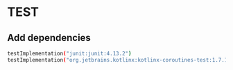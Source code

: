 # TEST

## Add dependencies

```bash
testImplementation("junit:junit:4.13.2")
testImplementation("org.jetbrains.kotlinx:kotlinx-coroutines-test:1.7.1")
```
